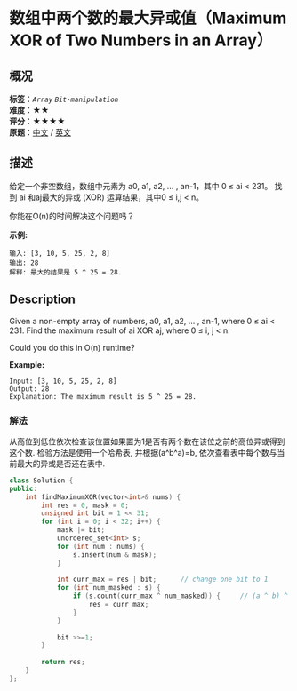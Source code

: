 # 数组中两个数的最大异或值（Maximum XOR of Two Numbers in an Array）
## 概况
**标签**：*`Array`*  *`Bit-manipulation`*<br>
**难度**：★★<br>
**评分**：★★★★<br>
**原题**：[中文](https://leetcode-cn.com/problems/maximum-xor-of-two-numbers-in-an-array) / [英文](https://leetcode.com/problems/maximum-xor-of-two-numbers-in-an-array)

## 描述
给定一个非空数组，数组中元素为 a0, a1, a2, &hellip; , an-1，其中 0 &le; ai < 231。
找到 ai 和aj最大的异或 (XOR) 运算结果，其中0 &le; i,j < n。

你能在O(n)的时间解决这个问题吗？

**示例:**
```
输入: [3, 10, 5, 25, 2, 8]
输出: 28
解释: 最大的结果是 5 ^ 25 = 28.
```

## Description
Given a non-empty array of numbers, a0, a1, a2, … , an-1, where 0 &le; ai < 231.
Find the maximum result of ai XOR aj, where 0 &le; i, j < n.

Could you do this in O(n) runtime?

**Example:**
```
Input: [3, 10, 5, 25, 2, 8]
Output: 28
Explanation: The maximum result is 5 ^ 25 = 28.
```

### 解法
从高位到低位依次检查该位置如果置为1是否有两个数在该位之前的高位异或得到这个数. 检验方法是使用一个哈希表, 并根据(a^b^a)=b, 依次查看表中每个数与当前最大的异或是否还在表中.

```c++
class Solution {
public:
    int findMaximumXOR(vector<int>& nums) {
        int res = 0, mask = 0;
        unsigned int bit = 1 << 31;
        for (int i = 0; i < 32; i++) {
            mask |= bit;
            unordered_set<int> s;
            for (int num : nums) {
                s.insert(num & mask);
            }
            
            int curr_max = res | bit;      // change one bit to 1
            for (int num_masked : s) {
                if (s.count(curr_max ^ num_masked)) {     // (a ^ b) ^ a = b
                    res = curr_max;
                }
            }
            
            bit >>=1;
        }
        
        return res;
    }
};
```